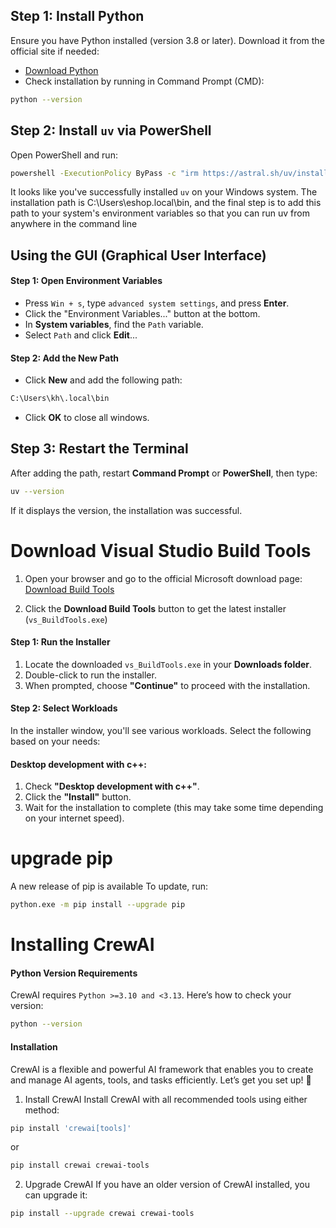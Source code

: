 ## Step 1: Install Python
Ensure you have Python installed (version 3.8 or later). Download it from the official site if needed:
- [Download Python](https://www.python.org/downloads/)
- Check installation by running in Command Prompt (CMD):
```bash
python --version
```
## Step 2: Install `uv` via PowerShell
Open PowerShell and run:
```bash
powershell -ExecutionPolicy ByPass -c "irm https://astral.sh/uv/install.ps1 | iex"
```
It looks like you've successfully installed `uv` on your Windows system. The installation path is C:\Users\eshop\.local\bin, and the final step is to add this path to your system's environment variables so that you can run uv from anywhere in the command line

## Using the GUI (Graphical User Interface)
#### Step 1: Open Environment Variables
- Press `Win + s`, type `advanced system settings`, and press **Enter**.
- Click the "Environment Variables..." button at the bottom.
- In **System variables**, find the `Path` variable.
- Select `Path` and click **Edit**...

#### Step 2: Add the New Path
- Click **New** and add the following path:
```bash
C:\Users\kh\.local\bin
```
- Click **OK** to close all windows.

## Step 3: Restart the Terminal
After adding the path, restart **Command Prompt** or **PowerShell**, then type:
```bash
uv --version
```
If it displays the version, the installation was successful.

# Download Visual Studio Build Tools
1. Open your browser and go to the official Microsoft download page:
[Download Build Tools](https://visualstudio.microsoft.com/visual-cpp-build-tools/)

2. Click the **Download Build Tools** button to get the latest installer (`vs_BuildTools.exe`)

#### Step 1: Run the Installer
1. Locate the downloaded `vs_BuildTools.exe` in your **Downloads folder**.
2. Double-click to run the installer.
3. When prompted, choose **"Continue"** to proceed with the installation.

#### Step 2: Select Workloads
In the installer window, you'll see various workloads. Select the following based on your needs:
#### Desktop development with c++:
1. Check **"Desktop development with c++"**.
2. Click the **"Install"** button.
3. Wait for the installation to complete (this may take some time depending on your internet speed).

# upgrade pip
A new release of pip is available
 To update, run:
```bash
python.exe -m pip install --upgrade pip
```

# Installing CrewAI
#### Python Version Requirements
CrewAI requires `Python >=3.10 and <3.13`. Here’s how to check your version:
```bash
python --version
```
#### Installation
CrewAI is a flexible and powerful AI framework that enables you to create and manage AI agents, tools, and tasks efficiently. Let’s get you set up! 🚀
1. Install CrewAI
Install CrewAI with all recommended tools using either method:
```bash
pip install 'crewai[tools]'
```
or
```bash
pip install crewai crewai-tools
```
2. Upgrade CrewAI
If you have an older version of CrewAI installed, you can upgrade it:
```bash
pip install --upgrade crewai crewai-tools
```
